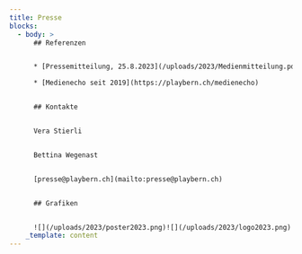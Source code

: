 ```yaml
---
title: Presse
blocks:
  - body: >
      ## Referenzen


      * [Pressemitteilung, 25.8.2023](/uploads/2023/Medienmitteilung.pdf) (PDF)

      * [Medienecho seit 2019](https://playbern.ch/medienecho)


      ## Kontakte


      Vera Stierli


      Bettina Wegenast


      [presse@playbern.ch](mailto:presse@playbern.ch)


      ## Grafiken


      ![](/uploads/2023/poster2023.png)![](/uploads/2023/logo2023.png)![](/uploads/2023/PlayBern-Original.png)
    _template: content
---
```










